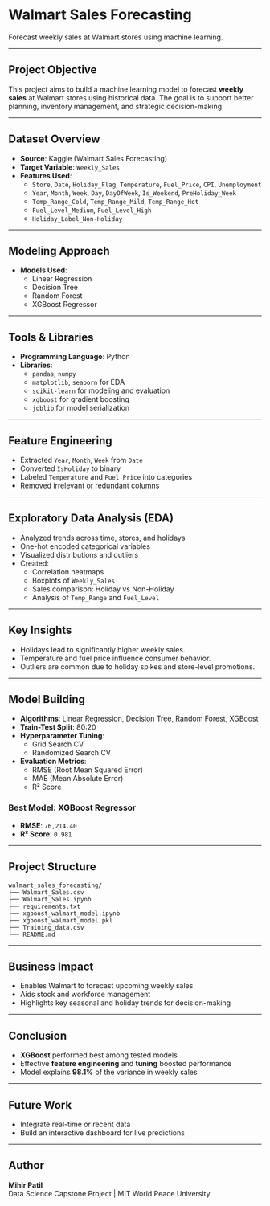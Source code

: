 
# Walmart Sales Forecasting

Forecast weekly sales at Walmart stores using machine learning.

---

## Project Objective

This project aims to build a machine learning model to forecast **weekly sales** at Walmart stores using historical data. The goal is to support better planning, inventory management, and strategic decision-making.

---

## Dataset Overview

- **Source**: Kaggle (Walmart Sales Forecasting)
- **Target Variable**: `Weekly_Sales`
- **Features Used**:
  - `Store`, `Date`, `Holiday_Flag`, `Temperature`, `Fuel_Price`, `CPI`, `Unemployment`
  - `Year`, `Month`, `Week`, `Day`, `DayOfWeek`, `Is_Weekend`, `PreHoliday_Week`
  - `Temp_Range_Cold`, `Temp_Range_Mild`, `Temp_Range_Hot`
  - `Fuel_Level_Medium`, `Fuel_Level_High`
  - `Holiday_Label_Non-Holiday`

---

## Modeling Approach

- **Models Used**:
  - Linear Regression
  - Decision Tree
  - Random Forest
  - XGBoost Regressor

---

## Tools & Libraries

- **Programming Language**: Python
- **Libraries**:
  - `pandas`, `numpy`
  - `matplotlib`, `seaborn` for EDA
  - `scikit-learn` for modeling and evaluation
  - `xgboost` for gradient boosting
  - `joblib` for model serialization

---

## Feature Engineering

- Extracted `Year`, `Month`, `Week` from `Date`
- Converted `IsHoliday` to binary
- Labeled `Temperature` and `Fuel Price` into categories
- Removed irrelevant or redundant columns

---

## Exploratory Data Analysis (EDA)

- Analyzed trends across time, stores, and holidays
- One-hot encoded categorical variables
- Visualized distributions and outliers
- Created:
  - Correlation heatmaps
  - Boxplots of `Weekly_Sales`
  - Sales comparison: Holiday vs Non-Holiday
  - Analysis of `Temp_Range` and `Fuel_Level`

---

## Key Insights

- Holidays lead to significantly higher weekly sales.
- Temperature and fuel price influence consumer behavior.
- Outliers are common due to holiday spikes and store-level promotions.

---

## Model Building

- **Algorithms**: Linear Regression, Decision Tree, Random Forest, XGBoost
- **Train-Test Split**: 80:20
- **Hyperparameter Tuning**:
  - Grid Search CV
  - Randomized Search CV
- **Evaluation Metrics**:
  - RMSE (Root Mean Squared Error)
  - MAE (Mean Absolute Error)
  - R² Score

### Best Model: XGBoost Regressor

- **RMSE**: `76,214.40`
- **R² Score**: `0.981`

---

## Project Structure

```
walmart_sales_forecasting/
├── Walmart_Sales.csv
├── Walmart_Sales.ipynb
├── requirements.txt
├── xgboost_walmart_model.ipynb
├── xgboost_walmart_model.pkl
├── Training_data.csv 
└── README.md
```

---

## Business Impact

- Enables Walmart to forecast upcoming weekly sales
- Aids stock and workforce management
- Highlights key seasonal and holiday trends for decision-making

---

## Conclusion

- **XGBoost** performed best among tested models
- Effective **feature engineering** and **tuning** boosted performance
- Model explains **98.1%** of the variance in weekly sales

---

## Future Work

- Integrate real-time or recent data
- Build an interactive dashboard for live predictions

---

## Author

**Mihir Patil**  
Data Science Capstone Project | MIT World Peace University
